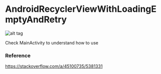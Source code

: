 # AndroidRecyclerViewWithLoadingEmptyAndRetry

![alt tag](/image.gif)

Check MainActivity to understand how to use

### Reference
https://stackoverflow.com/a/45100735/5381331